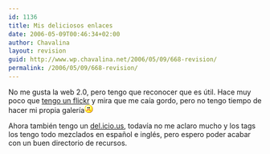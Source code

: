 ```yaml
---
id: 1136
title: Mis deliciosos enlaces
date: 2006-05-09T00:46:34+02:00
author: Chavalina
layout: revision
guid: http://www.wp.chavalina.net/2006/05/09/668-revision/
permalink: /2006/05/09/668-revision/
---
```

No me gusta la web 2.0, pero tengo que reconocer que es útil. Hace muy poco que <a href="http://www.flickr.com/photos/chavalina/" target="_blank">tengo un flickr</a> y mira que me caía gordo, pero no tengo tiempo de hacer mi propia galería![emo](/imagenes/emoticonos/triste.gif) 

Ahora también tengo un <a href="http://del.icio.us/chavalina" target="_blank">del.icio.us</a>, todavía no me aclaro mucho y los tags los tengo todo mezclados en español e inglés, pero espero poder acabar con un buen directorio de recursos.